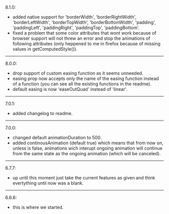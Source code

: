 8.1.0:  
- added native support for 'borderWidth', 'borderRightWidth', 'borderLeftWidth', 'borderTopWidth', 'borderBottomWidth', 'padding', 'paddingLeft', 'paddingRight', 'paddingTop', 'paddingBottom'.
- fixed a problem that some color attributes that wont work because of browser support will not threw an error and stop the animations of following attributes (only heppened to me in firefox because of missing values in getComputedStyle()).

---

8.0.0:  
- drop support of custom easing function as it seems unneeded.
- easing prop now accepts only the name of the easing function instead of a function (you can see all the existing functions in the readme).
- default easing is now 'easeOutQuad' instead of 'linear'.

---

7.0.1:  
- added changelog to readme.

---

7.0.0:  
- changed default animationDuration to 500.
- added continousAnimation (default true) which means that from now on, unless is false, animations wich interupt ongoing animation will continue from the same state as the ongoing animation (which will be canceled). 

---

6.7.7:  
- up until this moment just take the current features as given and think evertything until now was a blank.

---
6.6.6:  
- this is where we started.